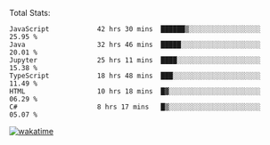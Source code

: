 Total Stats:
<!--START_SECTION:waka-->

```text
JavaScript            42 hrs 30 mins  ██████▒░░░░░░░░░░░░░░░░░░   25.95 %
Java                  32 hrs 46 mins  █████░░░░░░░░░░░░░░░░░░░░   20.01 %
Jupyter               25 hrs 11 mins  ████░░░░░░░░░░░░░░░░░░░░░   15.38 %
TypeScript            18 hrs 48 mins  ███░░░░░░░░░░░░░░░░░░░░░░   11.49 %
HTML                  10 hrs 18 mins  █▓░░░░░░░░░░░░░░░░░░░░░░░   06.29 %
C#                    8 hrs 17 mins   █▒░░░░░░░░░░░░░░░░░░░░░░░   05.07 %
```

<!--END_SECTION:waka-->

[![wakatime](https://wakatime.com/badge/user/d6a1e036-2153-43d6-9604-0dce67457b7f.svg)](https://wakatime.com/@d6a1e036-2153-43d6-9604-0dce67457b7f)
